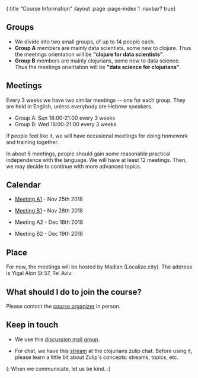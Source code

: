 {:title "Course Information"
 :layout :page
 :page-index 1
 :navbar? true}

## Groups

- We divide into two small groups, of up to 14 people each.
- **Group A** members are mainly data scientists, some new to clojure. Thus the meetings orientation will be **"clojure for data scientists"**.
- **Group B** members are mainly clojurians, some new to data science. Thus the meetings orientation will be **"data science for clojurians"**.


## Meetings

Every 3 weeks we have two similar meetings -- one for each group. They are held in English, unless everybody are Hebrew speakers.

- Group A: Sun 18:00-21:00 every 3 weeks
- Group B: Wed 18:00-21:00 every 3 weeks

If people feel like it, we will have occasional meetings for doing homework and training together.

In about 6 meetings, people should gain some reasonable practical independence with the language. We will have at least 12 meetings. Then, we may decide to continue with more advanced topics.

## Calendar
- [Meeting A1](https://www.meetup.com/Clojure-Israel/events/255927870/) - Nov 25th 2018

- [Meeting B1](https://www.meetup.com/Clojure-Israel/events/256159018/) - Nov 28th 2018

- Meeting A2 - Dec 16th 2018

- Meeting B2 - Dec 19th 2018

## Place
For now, the meetings will be hosted by Madlan (Localize.city).
The address is Yigal Alon St 57, Tel Aviv.

## What should I do to join the course?
Please contact the [course organizer](https://www.meetup.com/Clojure-Israel/members/63580692/) in person.

## Keep in touch

- We use this [discussion mail group](https://groups.google.com/forum/#!forum/clojure-data-science-course-tlv).

- For chat, we have this [stream](https://clojurians.zulipchat.com/#narrow/stream/152323-data-science-course-tlv) at the clojurians zulip chat. Before using it, please learn a little bit about Zulip's concepts: streams, topics, etc.

(: When we communicate, let us be kind. :)

